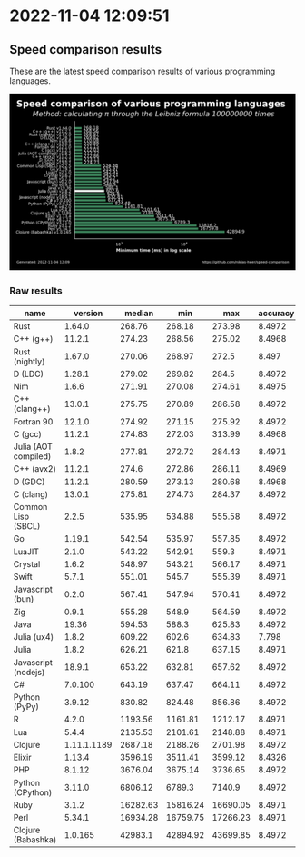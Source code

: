 # 2022-11-04 12:09:51

## Speed comparison results

These are the latest speed comparison results of various programming languages.

![plot](../assets/2022-11-04T120951/combined_results.png "Speed comparison of programming languages")

### Raw results

| name                 | version     | median   | min      | max      | accuracy |
| -------------------- | ----------- | -------- | -------- | -------- | -------- |
| Rust                 | 1.64.0      | 268.76   | 268.18   | 273.98   | 8.4972   |
| C++ (g++)            | 11.2.1      | 274.23   | 268.56   | 275.02   | 8.4968   |
| Rust (nightly)       | 1.67.0      | 270.06   | 268.97   | 272.5    | 8.497    |
| D (LDC)              | 1.28.1      | 279.02   | 269.82   | 284.5    | 8.4972   |
| Nim                  | 1.6.6       | 271.91   | 270.08   | 274.61   | 8.4975   |
| C++ (clang++)        | 13.0.1      | 275.75   | 270.89   | 286.58   | 8.4972   |
| Fortran 90           | 12.1.0      | 274.92   | 271.15   | 275.92   | 8.4972   |
| C (gcc)              | 11.2.1      | 274.83   | 272.03   | 313.99   | 8.4968   |
| Julia (AOT compiled) | 1.8.2       | 277.81   | 272.72   | 284.43   | 8.4971   |
| C++ (avx2)           | 11.2.1      | 274.6    | 272.86   | 286.11   | 8.4969   |
| D (GDC)              | 11.2.1      | 280.59   | 273.13   | 280.68   | 8.4968   |
| C (clang)            | 13.0.1      | 275.81   | 274.73   | 284.37   | 8.4972   |
| Common Lisp (SBCL)   | 2.2.5       | 535.95   | 534.88   | 555.58   | 8.4972   |
| Go                   | 1.19.1      | 542.54   | 535.97   | 557.85   | 8.4972   |
| LuaJIT               | 2.1.0       | 543.22   | 542.91   | 559.3    | 8.4971   |
| Crystal              | 1.6.2       | 548.97   | 543.21   | 566.17   | 8.4971   |
| Swift                | 5.7.1       | 551.01   | 545.7    | 555.39   | 8.4971   |
| Javascript (bun)     | 0.2.0       | 567.41   | 547.94   | 570.41   | 8.4972   |
| Zig                  | 0.9.1       | 555.28   | 548.9    | 564.59   | 8.4972   |
| Java                 | 19.36       | 594.53   | 588.3    | 625.83   | 8.4972   |
| Julia (ux4)          | 1.8.2       | 609.22   | 602.6    | 634.83   | 7.798    |
| Julia                | 1.8.2       | 626.21   | 621.8    | 637.15   | 8.4971   |
| Javascript (nodejs)  | 18.9.1      | 653.22   | 632.81   | 657.62   | 8.4972   |
| C#                   | 7.0.100     | 643.19   | 637.47   | 664.11   | 8.4972   |
| Python (PyPy)        | 3.9.12      | 830.82   | 824.48   | 856.86   | 8.4972   |
| R                    | 4.2.0       | 1193.56  | 1161.81  | 1212.17  | 8.4971   |
| Lua                  | 5.4.4       | 2135.53  | 2101.61  | 2148.88  | 8.4971   |
| Clojure              | 1.11.1.1189 | 2687.18  | 2188.26  | 2701.98  | 8.4972   |
| Elixir               | 1.13.4      | 3596.19  | 3511.41  | 3599.12  | 8.4326   |
| PHP                  | 8.1.12      | 3676.04  | 3675.14  | 3736.65  | 8.4972   |
| Python (CPython)     | 3.11.0      | 6806.12  | 6789.3   | 7140.9   | 8.4972   |
| Ruby                 | 3.1.2       | 16282.63 | 15816.24 | 16690.05 | 8.4971   |
| Perl                 | 5.34.1      | 16934.28 | 16759.75 | 17266.23 | 8.4971   |
| Clojure (Babashka)   | 1.0.165     | 42983.1  | 42894.92 | 43699.85 | 8.4972   |
